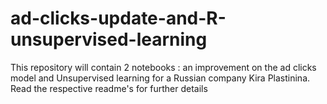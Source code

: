 # ad-clicks-update-and-R-unsupervised-learning
This repository will contain 2 notebooks : an improvement on the ad clicks model and Unsupervised learning for a Russian company Kira Plastinina. Read the respective readme's for further details
